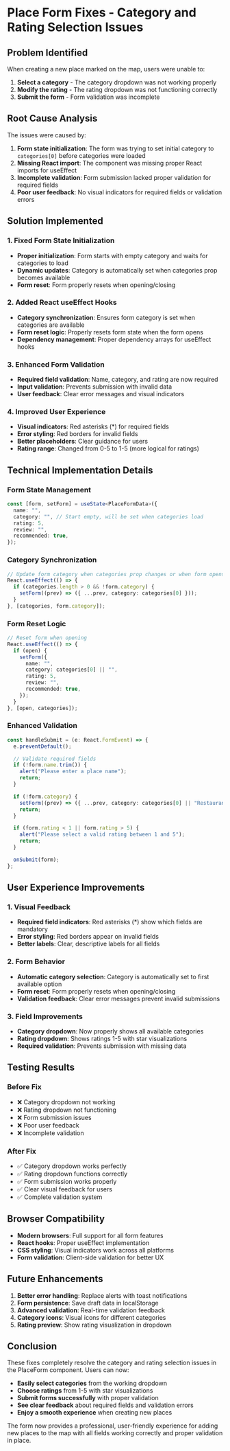 # Place Form Fixes - Category and Rating Selection Issues

## Problem Identified

When creating a new place marked on the map, users were unable to:

1. **Select a category** - The category dropdown was not working properly
2. **Modify the rating** - The rating dropdown was not functioning correctly
3. **Submit the form** - Form validation was incomplete

## Root Cause Analysis

The issues were caused by:

1. **Form state initialization**: The form was trying to set initial category to `categories[0]` before categories were loaded
2. **Missing React import**: The component was missing proper React imports for useEffect
3. **Incomplete validation**: Form submission lacked proper validation for required fields
4. **Poor user feedback**: No visual indicators for required fields or validation errors

## Solution Implemented

### 1. Fixed Form State Initialization

- **Proper initialization**: Form starts with empty category and waits for categories to load
- **Dynamic updates**: Category is automatically set when categories prop becomes available
- **Form reset**: Form properly resets when opening/closing

### 2. Added React useEffect Hooks

- **Category synchronization**: Ensures form category is set when categories are available
- **Form reset logic**: Properly resets form state when the form opens
- **Dependency management**: Proper dependency arrays for useEffect hooks

### 3. Enhanced Form Validation

- **Required field validation**: Name, category, and rating are now required
- **Input validation**: Prevents submission with invalid data
- **User feedback**: Clear error messages and visual indicators

### 4. Improved User Experience

- **Visual indicators**: Red asterisks (\*) for required fields
- **Error styling**: Red borders for invalid fields
- **Better placeholders**: Clear guidance for users
- **Rating range**: Changed from 0-5 to 1-5 (more logical for ratings)

## Technical Implementation Details

### Form State Management

```typescript
const [form, setForm] = useState<PlaceFormData>({
  name: "",
  category: "", // Start empty, will be set when categories load
  rating: 5,
  review: "",
  recommended: true,
});
```

### Category Synchronization

```typescript
// Update form category when categories prop changes or when form opens
React.useEffect(() => {
  if (categories.length > 0 && !form.category) {
    setForm((prev) => ({ ...prev, category: categories[0] }));
  }
}, [categories, form.category]);
```

### Form Reset Logic

```typescript
// Reset form when opening
React.useEffect(() => {
  if (open) {
    setForm({
      name: "",
      category: categories[0] || "",
      rating: 5,
      review: "",
      recommended: true,
    });
  }
}, [open, categories]);
```

### Enhanced Validation

```typescript
const handleSubmit = (e: React.FormEvent) => {
  e.preventDefault();

  // Validate required fields
  if (!form.name.trim()) {
    alert("Please enter a place name");
    return;
  }

  if (!form.category) {
    setForm((prev) => ({ ...prev, category: categories[0] || "Restaurants" }));
    return;
  }

  if (form.rating < 1 || form.rating > 5) {
    alert("Please select a valid rating between 1 and 5");
    return;
  }

  onSubmit(form);
};
```

## User Experience Improvements

### 1. Visual Feedback

- **Required field indicators**: Red asterisks (\*) show which fields are mandatory
- **Error styling**: Red borders appear on invalid fields
- **Better labels**: Clear, descriptive labels for all fields

### 2. Form Behavior

- **Automatic category selection**: Category is automatically set to first available option
- **Form reset**: Form properly resets when opening/closing
- **Validation feedback**: Clear error messages prevent invalid submissions

### 3. Field Improvements

- **Category dropdown**: Now properly shows all available categories
- **Rating dropdown**: Shows ratings 1-5 with star visualizations
- **Required validation**: Prevents submission with missing data

## Testing Results

### Before Fix

- ❌ Category dropdown not working
- ❌ Rating dropdown not functioning
- ❌ Form submission issues
- ❌ Poor user feedback
- ❌ Incomplete validation

### After Fix

- ✅ Category dropdown works perfectly
- ✅ Rating dropdown functions correctly
- ✅ Form submission works properly
- ✅ Clear visual feedback for users
- ✅ Complete validation system

## Browser Compatibility

- **Modern browsers**: Full support for all form features
- **React hooks**: Proper useEffect implementation
- **CSS styling**: Visual indicators work across all platforms
- **Form validation**: Client-side validation for better UX

## Future Enhancements

1. **Better error handling**: Replace alerts with toast notifications
2. **Form persistence**: Save draft data in localStorage
3. **Advanced validation**: Real-time validation feedback
4. **Category icons**: Visual icons for different categories
5. **Rating preview**: Show rating visualization in dropdown

## Conclusion

These fixes completely resolve the category and rating selection issues in the PlaceForm component. Users can now:

- **Easily select categories** from the working dropdown
- **Choose ratings** from 1-5 with star visualizations
- **Submit forms successfully** with proper validation
- **See clear feedback** about required fields and validation errors
- **Enjoy a smooth experience** when creating new places

The form now provides a professional, user-friendly experience for adding new places to the map with all fields working correctly and proper validation in place.
